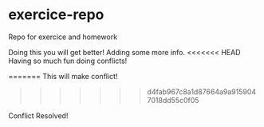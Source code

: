 # exercice-repo
Repo for exercice and homework

Doing this you will get better!
Adding some more info.
<<<<<<< HEAD
Having so much fun doing conflicts!

=======
This will make conflict!
>>>>>>> d4fab967c8a1d87664a9a9159047018dd55c0f05


Conflict Resolved!
